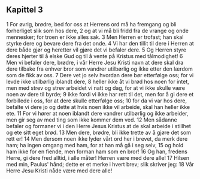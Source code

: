 ## Kapittel 3

1 For øvrig, brødre, bed for oss at Herrens ord må ha fremgang og bli forherliget slik som hos dere,
2 og at vi må bli fridd fra de vrange og onde mennesker; for troen er ikke alles sak.
3 Men Herren er trofast; han skal styrke dere og bevare dere fra det onde.
4 Vi har den tillit til dere i Herren at dere både gjør og heretter vil gjøre det vi befaler dere.
5 Og Herren styre deres hjerter til å elske Gud og til å vente på Kristus med tålmodighet!
6 Men vi befaler dere, brødre, i vår Herre Jesu Kristi navn at dere skal dra dere tilbake fra enhver bror som vandrer utilbørlig og ikke etter den lærdom som de fikk av oss.
7 Dere vet jo selv hvordan dere bør etterfølge oss; for vi levde ikke utilbørlig iblandt dere,
8 heller ikke åt vi brød hos noen for intet, men med strev og strev arbeidet vi natt og dag, for at vi ikke skulle være noen av dere til byrde;
9 ikke fordi vi ikke har rett til det, men for å gi dere et forbillede i oss, for at dere skulle etterfølge oss;
10 for da vi var hos dere, befalte vi dere jo og dette at hvis noen ikke vil arbeide, skal han heller ikke ete.
11 For vi hører at noen iblandt dere vandrer utilbørlig og ikke arbeider, men gir seg av med ting som ikke kommer dem ved.
12 Men sådanne befaler og formaner vi i den Herre Jesus Kristus at de skal arbeide i stillhet og ete sitt eget brød.
13 Men dere, brødre, bli ikke trette av å gjøre det som rett er!
14 Men dersom noen ikke lyder vårt ord her i brevet, da merk dere ham; ha ingen omgang med ham, for at han må gå i seg selv,
15 og hold ham ikke for en fiende, men forman ham som en bror!
16 Og han, fredens Herre, gi dere fred alltid, i alle måter! Herren være med dere alle!
17 Hilsen med min, Paulus' hånd; dette er et merke i hvert brev; slik skriver jeg:
18 Vår Herre Jesu Kristi nåde være med dere alle!
